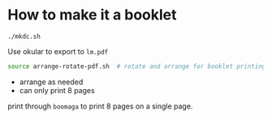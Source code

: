 # How to make it a booklet

```
./mkdc.sh
```

Use okular to export to `lm.pdf`

```sh
source arrange-rotate-pdf.sh  # rotate and arrange for booklet printing
```

 * arrange as needed 
 * can only print 8 pages

print through `boomaga` to print 8 pages on a single page.
